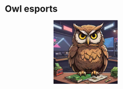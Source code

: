 # Owl esports 

<!-- Logo -->
<p align="center">
  <img src="owl-esports.jpg" alt="Owl esports logo" width="200" height="200">
</p>